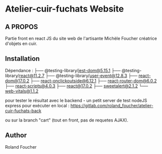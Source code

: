 # Atelier-cuir-fuchats Website

## A PROPOS 
Partie front en react JS du site web de l'artisante Michèle Foucher créatrice d'objets en cuir.

## Installation

Dépendance : 
├── @testing-library/jest-dom@5.15.1
├── @testing-library/react@11.2.7
├── @testing-library/user-event@12.8.3
├── react-dom@17.0.2
├── react-onclickoutside@6.12.1
├── react-router-dom@6.0.2
├── react-scripts@4.0.3
├── react@17.0.2
├── sweetalert@2.1.2
└── web-vitals@1.1.2

pour tester le résultat avec le backend - un petit server de test nodeJS express pour exécuter en local :
https://gitlab.com/roland_foucher/atelier-cuir-fuchats-back

ou sur la branch "cart" (tout en front, pas de requetes AJAX).

## Author

Roland Foucher

